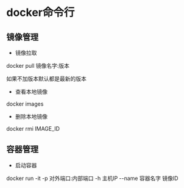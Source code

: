 # docker命令行

## 镜像管理

- 镜像拉取

docker pull 镜像名字:版本

如果不加版本默认都是最新的版本

- 查看本地镜像

docker images

- 删除本地镜像

docker rmi IMAGE_ID

## 容器管理

- 启动容器

docker run -it -p 对外端口:内部端口 -h 主机IP --name 容器名字  镜像ID
